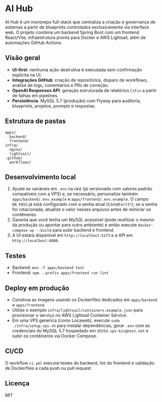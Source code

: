 # AI Hub

AI Hub é um monorepo full-stack que centraliza a criação e governança de sistemas a partir de blueprints controlados exclusivamente via interface web. O projeto combina um backend Spring Boot com um frontend React/Vite, infraestrutura pronta para Docker e AWS Lightsail, além de automações GitHub Actions.

## Visão geral

- **UI-first**: nenhuma ação destrutiva é executada sem confirmação explícita na UI.
- **Integrações GitHub**: criação de repositórios, disparo de workflows, análise de logs, comentários e PRs de correção.
- **OpenAI Responses API**: geração estruturada de relatórios `CiFix` a partir de falhas em pipelines.
- **Persistência**: MySQL 5.7 (produção) com Flyway para auditoria, blueprints, projetos, prompts e respostas.

## Estrutura de pastas

```
apps/
  backend/
  frontend/
infra/
  nginx/
  lightsail/
.github/
  workflows/
```

## Desenvolvimento local

1. Ajuste as variáveis em `.env` na raiz (já versionado com valores padrão compatíveis com a VPS) e, se necessário, personalize também `apps/backend/.env.example` e `apps/frontend/.env.example`. O campo `DB_PASS` já está configurado com a senha atual (`S3nh@Fort3!`); se a senha for rotacionada, atualize o valor nesses arquivos antes de reiniciar os contêineres.
2. Garanta que você tenha um MySQL acessível (pode reutilizar o mesmo da produção ou apontar para outro ambiente) e então execute `docker-compose up --build` para subir backend e frontend.
3. A UI estará disponível em `http://localhost:5173` e a API em `http://localhost:8080`.

## Testes

- Backend: `mvn -f apps/backend test`
- Frontend: `npm --prefix apps/frontend run lint`

## Deploy em produção

- Construa as imagens usando os Dockerfiles dedicados em `apps/backend` e `apps/frontend`.
- Utilize o exemplo `infra/lightsail/containers.example.json` para provisionar o serviço no AWS Lightsail Container Service.
- Em uma VPS genérica (como Locaweb), execute `sudo ./infra/setup_vps.sh` para instalar dependências, gerar `.env` com as credenciais do MySQL 5.7 hospedado em `d555d.vps-kinghost.net` e subir os contêineres via Docker Compose.

## CI/CD

O workflow `ci.yml` executa testes do backend, lint do frontend e validação de Dockerfiles a cada push ou pull request.

## Licença

MIT
